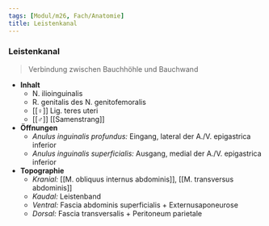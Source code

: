 ```yaml
---
tags: [Modul/m26, Fach/Anatomie]
title: Leistenkanal
---
```

### Leistenkanal
> Verbindung zwischen Bauchhöhle und Bauchwand
- **Inhalt**
	- N. ilioinguinalis
	- R. genitalis des N. genitofemoralis
	- [[♀]] Lig. teres uteri
	- [[♂]] [[Samenstrang]]
- **Öffnungen**
	- *Anulus inguinalis profundus:* Eingang, lateral der A./V. epigastrica inferior
	- *Anulus inguinalis superficialis:* Ausgang, medial der A./V. epigastrica inferior
- **Topographie**
	- *Kranial:* [[M. obliquus internus abdominis]], [[M. transversus abdominis]]
	- *Kaudal:* Leistenband
	- *Ventral:* Fascia abdominis superficialis + Externusaponeurose
	- *Dorsal:* Fascia transversalis + Peritoneum parietale